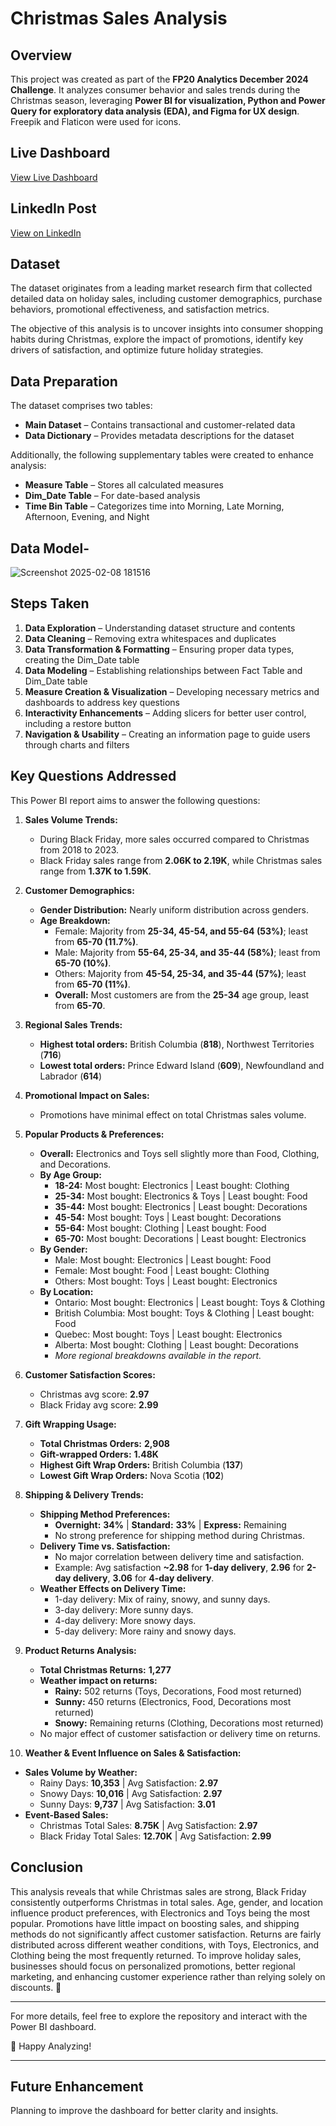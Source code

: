 # Christmas Sales Analysis

## Overview
This project was created as part of the **FP20 Analytics December 2024 Challenge**. It analyzes consumer behavior and sales trends during the Christmas season, leveraging **Power BI for visualization, Python and Power Query for exploratory data analysis (EDA), and Figma for UX design**. Freepik and Flaticon were used for icons.

## Live Dashboard
[View Live Dashboard](https://app.powerbi.com/view?r=eyJrIjoiMjgxMDU2MmItYzczZS00YWRhLWE3MGYtNjNjNzEzOWQ0N2E5IiwidCI6IjQ2NTRiNmYxLTBlNDctNDU3OS1hOGExLTAyZmU5ZDk0M2M3YiIsImMiOjl9)

## LinkedIn Post
[View on LinkedIn](https://www.linkedin.com/feed/update/urn:li:groupPost:12751070-7277576964494811136/)

## Dataset
The dataset originates from a leading market research firm that collected detailed data on holiday sales, including customer demographics, purchase behaviors, promotional effectiveness, and satisfaction metrics. 

The objective of this analysis is to uncover insights into consumer shopping habits during Christmas, explore the impact of promotions, identify key drivers of satisfaction, and optimize future holiday strategies.

## Data Preparation
The dataset comprises two tables:
- **Main Dataset** – Contains transactional and customer-related data
- **Data Dictionary** – Provides metadata descriptions for the dataset

Additionally, the following supplementary tables were created to enhance analysis:
- **Measure Table** – Stores all calculated measures
- **Dim_Date Table** – For date-based analysis
- **Time Bin Table** – Categorizes time into Morning, Late Morning, Afternoon, Evening, and Night

## Data Model-
![Screenshot 2025-02-08 181516](https://github.com/user-attachments/assets/95096c90-ae3f-4360-9832-50fe8aa839da)

## Steps Taken
1. **Data Exploration** – Understanding dataset structure and contents
2. **Data Cleaning** – Removing extra whitespaces and duplicates
3. **Data Transformation & Formatting** – Ensuring proper data types, creating the Dim_Date table
4. **Data Modeling** – Establishing relationships between Fact Table and Dim_Date table
5. **Measure Creation & Visualization** – Developing necessary metrics and dashboards to address key questions
6. **Interactivity Enhancements** – Adding slicers for better user control, including a restore button
7. **Navigation & Usability** – Creating an information page to guide users through charts and filters

## Key Questions Addressed
This Power BI report aims to answer the following questions:

1. **Sales Volume Trends:**
   - During Black Friday, more sales occurred compared to Christmas from 2018 to 2023.
   - Black Friday sales range from **2.06K to 2.19K**, while Christmas sales range from **1.37K to 1.59K**.

2. **Customer Demographics:**
   - **Gender Distribution:** Nearly uniform distribution across genders.
   - **Age Breakdown:**
     - Female: Majority from **25-34, 45-54, and 55-64 (53%)**; least from **65-70 (11.7%)**.
     - Male: Majority from **55-64, 25-34, and 35-44 (58%)**; least from **65-70 (10%)**.
     - Others: Majority from **45-54, 25-34, and 35-44 (57%)**; least from **65-70 (11%)**.
     - **Overall:** Most customers are from the **25-34** age group, least from **65-70**.

3. **Regional Sales Trends:**
   - **Highest total orders:** British Columbia (**818**), Northwest Territories (**716**)
   - **Lowest total orders:** Prince Edward Island (**609**), Newfoundland and Labrador (**614**)

4. **Promotional Impact on Sales:**
   - Promotions have minimal effect on total Christmas sales volume.

5. **Popular Products & Preferences:**
   - **Overall:** Electronics and Toys sell slightly more than Food, Clothing, and Decorations.
   - **By Age Group:**
     - **18-24:** Most bought: Electronics | Least bought: Clothing
     - **25-34:** Most bought: Electronics & Toys | Least bought: Food
     - **35-44:** Most bought: Electronics | Least bought: Decorations
     - **45-54:** Most bought: Toys | Least bought: Decorations
     - **55-64:** Most bought: Clothing | Least bought: Food
     - **65-70:** Most bought: Decorations | Least bought: Electronics
   - **By Gender:**
     - Male: Most bought: Electronics | Least bought: Food
     - Female: Most bought: Food | Least bought: Clothing
     - Others: Most bought: Toys | Least bought: Electronics
   - **By Location:**
     - Ontario: Most bought: Electronics | Least bought: Toys & Clothing
     - British Columbia: Most bought: Toys & Clothing | Least bought: Food
     - Quebec: Most bought: Toys | Least bought: Electronics
     - Alberta: Most bought: Clothing | Least bought: Decorations
     - *More regional breakdowns available in the report.*

6. **Customer Satisfaction Scores:**
   - Christmas avg score: **2.97**
   - Black Friday avg score: **2.99**

7. **Gift Wrapping Usage:**
   - **Total Christmas Orders:** **2,908**
   - **Gift-wrapped Orders:** **1.48K**
   - **Highest Gift Wrap Orders:** British Columbia (**137**)
   - **Lowest Gift Wrap Orders:** Nova Scotia (**102**)

8. **Shipping & Delivery Trends:**
   - **Shipping Method Preferences:**
     - **Overnight:** **34%** | **Standard:** **33%** | **Express:** Remaining
     - No strong preference for shipping method during Christmas.
   - **Delivery Time vs. Satisfaction:**
     - No major correlation between delivery time and satisfaction.
     - Example: Avg satisfaction **~2.98** for **1-day delivery**, **2.96** for **2-day delivery**, **3.06** for **4-day delivery**.
   - **Weather Effects on Delivery Time:**
     - 1-day delivery: Mix of rainy, snowy, and sunny days.
     - 3-day delivery: More sunny days.
     - 4-day delivery: More snowy days.
     - 5-day delivery: More rainy and snowy days.

9. **Product Returns Analysis:**
   - **Total Christmas Returns:** **1,277**
   - **Weather impact on returns:**
     - **Rainy:** 502 returns (Toys, Decorations, Food most returned)
     - **Sunny:** 450 returns (Electronics, Food, Decorations most returned)
     - **Snowy:** Remaining returns (Clothing, Decorations most returned)
   - No major effect of customer satisfaction or delivery time on returns.

10. **Weather & Event Influence on Sales & Satisfaction:**
   - **Sales Volume by Weather:**
     - Rainy Days: **10,353** | Avg Satisfaction: **2.97**
     - Snowy Days: **10,016** | Avg Satisfaction: **2.97**
     - Sunny Days: **9,737** | Avg Satisfaction: **3.01**
   - **Event-Based Sales:**
     - Christmas Total Sales: **8.75K** | Avg Satisfaction: **2.97**
     - Black Friday Total Sales: **12.70K** | Avg Satisfaction: **2.99**

## Conclusion
This analysis reveals that while Christmas sales are strong, Black Friday consistently outperforms Christmas in total sales. Age, gender, and location influence product preferences, with Electronics and Toys being the most popular. Promotions have little impact on boosting sales, and shipping methods do not significantly affect customer satisfaction. Returns are fairly distributed across different weather conditions, with Toys, Electronics, and Clothing being the most frequently returned. To improve holiday sales, businesses should focus on personalized promotions, better regional marketing, and enhancing customer experience rather than relying solely on discounts. 🚀

---

For more details, feel free to explore the repository and interact with the Power BI dashboard.

🚀 Happy Analyzing!

- - - 
## Future Enhancement
Planning to improve the dashboard for better clarity and insights.
